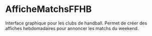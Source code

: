 # AfficheMatchsFFHB
Interface graphique pour les clubs de handball. Permet de créer des affiches hebdomadaires pour annoncer les matchs du weekend.
